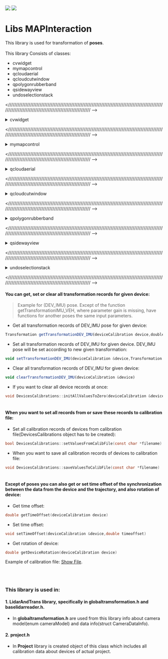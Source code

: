 <!-- PROJECT LOGO -->
<br />
<div align="left">
<img src="https://github.com/dekdekan/lidaretto-desktop/blob/completeRefactor_change_cuts/README_images/logo_black.svg#gh-light-mode-only">
<img src="https://github.com/dekdekan/lidaretto-desktop/blob/completeRefactor_change_cuts/README_images/logo_white.svg#gh-dark-mode-only">
</div>
  <h1 align="left">Libs MAPInteraction</h1>

This library is used for transformation of **poses**.<br /><br />
This library Consists of classes:
- cvwidget
- mymapcontrol
- qcloudaerial
- qcloudcutwindow
- qpolygonrubberband
- qsidewayview
- undoselectionstack

<//////////////////////////////////////////////////////////////////////////////////////////////////////////////////////////////////////////////////////// -->

<details><summary>cvwidget</summary>
<p>

### cvwidget is widget class where defined image is rendered.
There is included QT class QOpenGLWidget: <a href="https://doc.qt.io/qt-6/qopenglwidget.html">Show documentation</a>, thanks to which we can display OpenGL graphics.
  
#### Getting Started
- When you want to use this widget somewhere, first of all you have to add OpenGL widget with class CQtOpenCVViewerGl to .ui file.
- Then you just call only function showImage(const cv::Mat& image) on this widget, and defined image in widget will be rendered, also on resizing.
- If you want to get position on image, where was clicked, call function getImageClickPos(QPoint widgetpos).

</p>
</details>

<//////////////////////////////////////////////////////////////////////////////////////////////////////////////////////////////////////////////////////// -->

<details><summary>mymapcontrol</summary>
<p>

### cvwidget is widget class where defined image is rendered.
There is included QT class QOpenGLWidget: <a href="https://doc.qt.io/qt-6/qopenglwidget.html">Show documentation</a>, thanks to which we can display OpenGL graphics.
  
#### Getting Started
- When you want to use this widget somewhere, first of all you have to add OpenGL widget with class CQtOpenCVViewerGl to .ui file.
- Then you just call only function showImage(const cv::Mat& image) on this widget, and defined image in widget will be rendered, also on resizing.
- If you want to get position on image, where was clicked, call function getImageClickPos(QPoint widgetpos).

</p>
</details>

<//////////////////////////////////////////////////////////////////////////////////////////////////////////////////////////////////////////////////////// -->

<details><summary>qcloudaerial</summary>
<p>

### cvwidget is widget class where defined image is rendered.
There is included QT class QOpenGLWidget: <a href="https://doc.qt.io/qt-6/qopenglwidget.html">Show documentation</a>, thanks to which we can display OpenGL graphics.
  
#### Getting Started
- When you want to use this widget somewhere, first of all you have to add OpenGL widget with class CQtOpenCVViewerGl to .ui file.
- Then you just call only function showImage(const cv::Mat& image) on this widget, and defined image in widget will be rendered, also on resizing.
- If you want to get position on image, where was clicked, call function getImageClickPos(QPoint widgetpos).

</p>
</details>

  
<//////////////////////////////////////////////////////////////////////////////////////////////////////////////////////////////////////////////////////// -->
  
<details><summary>qcloudcutwindow</summary>
<p>

### cvwidget is widget class where defined image is rendered.
There is included QT class QOpenGLWidget: <a href="https://doc.qt.io/qt-6/qopenglwidget.html">Show documentation</a>, thanks to which we can display OpenGL graphics.
  
#### Getting Started
- When you want to use this widget somewhere, first of all you have to add OpenGL widget with class CQtOpenCVViewerGl to .ui file.
- Then you just call only function showImage(const cv::Mat& image) on this widget, and defined image in widget will be rendered, also on resizing.
- If you want to get position on image, where was clicked, call function getImageClickPos(QPoint widgetpos).

</p>
</details>

  
<//////////////////////////////////////////////////////////////////////////////////////////////////////////////////////////////////////////////////////// -->

<details><summary>qpolygonrubberband</summary>
<p>

### cvwidget is widget class where defined image is rendered.
There is included QT class QOpenGLWidget: <a href="https://doc.qt.io/qt-6/qopenglwidget.html">Show documentation</a>, thanks to which we can display OpenGL graphics.
  
#### Getting Started
- When you want to use this widget somewhere, first of all you have to add OpenGL widget with class CQtOpenCVViewerGl to .ui file.
- Then you just call only function showImage(const cv::Mat& image) on this widget, and defined image in widget will be rendered, also on resizing.
- If you want to get position on image, where was clicked, call function getImageClickPos(QPoint widgetpos).

</p>
</details>

  
<//////////////////////////////////////////////////////////////////////////////////////////////////////////////////////////////////////////////////////// -->

<details><summary>qsidewayview</summary>
<p>

### cvwidget is widget class where defined image is rendered.
There is included QT class QOpenGLWidget: <a href="https://doc.qt.io/qt-6/qopenglwidget.html">Show documentation</a>, thanks to which we can display OpenGL graphics.
  
#### Getting Started
- When you want to use this widget somewhere, first of all you have to add OpenGL widget with class CQtOpenCVViewerGl to .ui file.
- Then you just call only function showImage(const cv::Mat& image) on this widget, and defined image in widget will be rendered, also on resizing.
- If you want to get position on image, where was clicked, call function getImageClickPos(QPoint widgetpos).

</p>
</details>

<//////////////////////////////////////////////////////////////////////////////////////////////////////////////////////////////////////////////////////// -->

<details><summary>undoselectionstack</summary>
<p>

### cvwidget is widget class where defined image is rendered.
There is included QT class QOpenGLWidget: <a href="https://doc.qt.io/qt-6/qopenglwidget.html">Show documentation</a>, thanks to which we can display OpenGL graphics.
  
#### Getting Started
- When you want to use this widget somewhere, first of all you have to add OpenGL widget with class CQtOpenCVViewerGl to .ui file.
- Then you just call only function showImage(const cv::Mat& image) on this widget, and defined image in widget will be rendered, also on resizing.
- If you want to get position on image, where was clicked, call function getImageClickPos(QPoint widgetpos).

</p>
</details>
  
<//////////////////////////////////////////////////////////////////////////////////////////////////////////////////////////////////////////////////////// -->

  
  
  
  
  
  
  
  
  
  
  
  
  
  
  
  
#### You can get, set or clear all transformation records for given device:<br />
> Example for (DEV_IMU) pose. Except of the function getTransformationIMU_VEH, where parameter gain is missing, have functions for another poses the same input parameters.
  - Get all transformation records of DEV_IMU pose for given device:
```js
Transformation getTransformationDEV_IMU(deviceCalibration device,double gain)
```

 - Set all transformation records of DEV_IMU for given device. DEV_IMU pose will be set according to new given transformation:
```js
void setTransformationDEV_IMU(deviceCalibration &device,Transformation newTransform, double gain)
```

 - Clear all transformation records of DEV_IMU for given device:
```js
void clearTransformationDEV_IMU(deviceCalibration &device)
```
 - If you want to clear all device records at once:
```c
void DevicesCalibrations::initAllValuesToZero(deviceCalibration &device)
```

#### <br /> When you want to set all records from or save these records to calibration file:<br />
  - Set all calibration records of devices from calibration file(DevicesCalibrations object has to be created):
```c
bool DevicesCalibrations::setValuesFromCalibFile(const char *filename)
```

  - When you want to save all calibration records of devices to calibration file:<br />
```c
void DevicesCalibrations::saveValuesToCalibFile(const char *filename)
```
#### <br /> Except of poses you can also get or set time offset of the synchronization between the data from the device and the trajectory, and also rotation of device:<br />
  - Get time offset:
```c
double getTimeOffset(deviceCalibration device)
```
  - Set time offset:
```c
void setTimeOffset(deviceCalibration &device,double timeoffset)
```
  - Get rotation of device:
```c
double getDeviceRotation(deviceCalibration device)
```
<p>Example of calibration file: <a href="https://github.com/dekdekan/lidaretto-desktop/blob/completeRefactor_change_cuts/README_images/20111_UAV_M300_Loket.clb">Show File</a>.
</p><br /><br />

### This library is used in:
#### 1. LidarAndTrans library, specifically in globaltramsformation.h and baselidarreader.h. 
- In **globaltramsformation.h**  are used from this library info about camera model(enum cameraModel) and data info(struct CameraDataInfo).
#### 2. project.h
- In **Project** library is created object of this class which includes all calibration data about devices of actual project.
